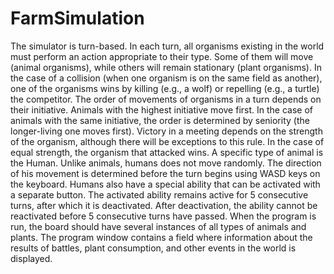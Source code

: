 # FarmSimulation

The simulator is turn-based. In each turn, all organisms existing in the world must perform an action appropriate to their type. Some of them will move (animal organisms), while others will remain stationary (plant organisms). In the case of a collision (when one organism is on the same field as another), one of the organisms wins by killing (e.g., a wolf) or repelling (e.g., a turtle) the competitor. The order of movements of organisms in a turn depends on their initiative. Animals with the highest initiative move first. In the case of animals with the same initiative, the order is determined by seniority (the longer-living one moves first). Victory in a meeting depends on the strength of the organism, although there will be exceptions to this rule. In the case of equal strength, the organism that attacked wins. A specific type of animal is the Human. Unlike animals, humans does not move randomly. The direction of his movement is determined before the turn begins using WASD keys on the keyboard. Humans also have a special ability that can be activated with a separate button. The activated ability remains active for 5 consecutive turns, after which it is deactivated. After deactivation, the ability cannot be reactivated before 5 consecutive turns have passed. When the program is run, the board should have several instances of all types of animals and plants. The program window contains a field where information about the results of battles, plant consumption, and other events in the world is displayed.
